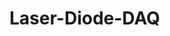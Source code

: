 # Laser-Diode-DAQ

<!-- 

Original c code written by John Healy '24

Python code and appropriate connections to the c code written by Antonio Karam '25

Further adjustments to both written by Elwin Serrao '27

INSTRUCTIONS TO COLLECT DATA 

Ensure the Teensy is plugged in

build and upload main.cpp under the src folder
    if you get this error in yellow: 
        src\main.cpp: In function 'void ADC_ISR()':
        src\main.cpp:127:19: warning: variable 'lastmicros' set but not used [-Wunused-but-set-variable]
        127 |   static uint32_t lastmicros;
    just reupload main.cpp


click the plus sign to add a new powershell terminal

delete the original terminal and any extra ones 

enter the following command
    python main.py
This will take you to the GUI

on the GUI, select your sampling rate and power factors and click save then start
    enter 1 as the com port in the terminal if asked

the Teensy should now add the data to the file "data.csv" 

if you want to make a new csv file, just change the name of data.csv
    this will put the data that is currently in the data.csv file into a new csv file with the name you chose
    the data.csv file will reset the next time you run main.py  -->


